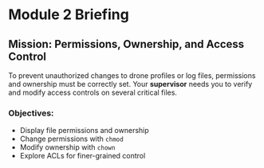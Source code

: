 # Module 2 Briefing

## Mission: Permissions, Ownership, and Access Control

To prevent unauthorized changes to drone profiles or log files, permissions and ownership must be correctly set. Your **supervisor** needs you to verify and modify access controls on several critical files.

### Objectives:
- Display file permissions and ownership
- Change permissions with `chmod`
- Modify ownership with `chown`
- Explore ACLs for finer-grained control
